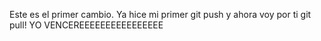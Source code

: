 Este es el primer cambio.
Ya hice mi primer git push y ahora voy por ti git pull!
YO VENCEREEEEEEEEEEEEEEEE
